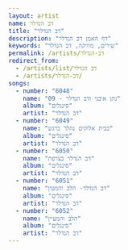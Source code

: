```yaml
---
layout: artist
name: דב הנדלר
title: "דב הנדלר"
description: "דף האמן דב הנדלר"
keywords: "שירים, מוזיקה, דב הנדלר"
permalink: /artists/דב-הנדלר
redirect_from:
  - /artists/list/דב הנדלר
  - /artists/דב-הנדלר/
songs:
  - number: "6048"
    name: "09 - נתן איבגי ודב הנדלר"
    album: "סינגלים"
    artist: "דב הנדלר"
  - number: "6049"
    name: "בבית אלוקים נהלך ברגש"
    album: "סינגלים"
    artist: "דב הנדלר"
  - number: "6050"
    name: "דב הנדלר בצרפת"
    album: "סינגלים"
    artist: "דב הנדלר"
  - number: "6051"
    name: "דב הנדלר- הלב והמעין"
    album: "סינגלים"
    artist: "דב הנדלר"
  - number: "6052"
    name: "הלב והמעיין"
    album: "סינגלים"
    artist: "דב הנדלר"
---
```

